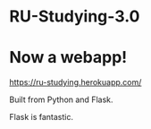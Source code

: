 # RU-Studying-3.0

Now a webapp!
================

https://ru-studying.herokuapp.com/

Built from Python and Flask.

Flask is fantastic.

